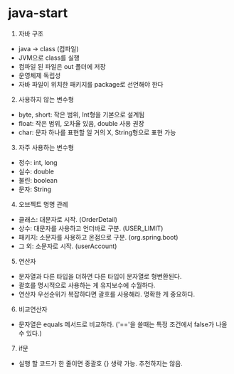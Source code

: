# java-start
1. 자바 구조
- java -> class (컴파일)
- JVM으로 class를 실행
- 컴파일 된 파일은 out 폴더에 저장
- 운영체제 독립성
- 자바 파일이 위치한 패키지를 package로 선언해야 한다
2. 사용하지 않는 변수형
- byte, short: 작은 범위, Int형을 기본으로 설계됨
- float: 작은 범위, 오차율 있음, double 사용 권장
- char: 문자 하나를 표현할 일 거의 X, String형으로 표현 가능
3. 자주 사용하는 변수형
- 정수: int, long
- 실수: double
- 불린: boolean
- 문자: String
4. 오브젝트 명명 관례
- 클래스: 대문자로 시작. (OrderDetail)
- 상수: 대문자를 사용하고 언더바로 구분. (USER_LIMIT)
- 패키지: 소문자를 사용하고 온점으로 구분. (org.spring.boot)
- 그 외: 소문자로 시작. (userAccount)
5. 연산자
- 문자열과 다른 타입을 더하면 다른 타입이 문자열로 형변환된다.
- 괄호를 명시적으로 사용하는 게 유지보수에 수월하다.
- 연산자 우선순위가 복잡하다면 괄호를 사용해라. 명확한 게 중요하다.
6. 비교연산자
- 문자열은 equals 메서드로 비교하라. ('=='을 쓸때는 특정 조건에서 false가 나올 수 있다.)
7. if문
- 실행 할 코드가 한 줄이면 중괄호 {} 생략 가능. 추천하지는 않음.
